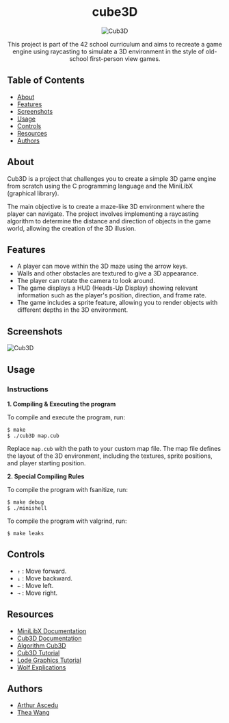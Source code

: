 <center>

# cube3D

![Cub3D](https://your_image_url.png)

This project is part of the 42 school curriculum and aims to recreate a game engine using raycasting to simulate a 3D environment in the style of old-school first-person view games.

</center>

## Table of Contents

- [About](#about)
- [Features](#features)
- [Screenshots](#screenshots)
- [Usage](#usage)
- [Controls](#controls)
- [Resources](#resources)
- [Authors](#authors)

## About

Cub3D is a project that challenges you to create a simple 3D game engine from scratch using the C programming language and the MiniLibX (graphical library).

The main objective is to create a maze-like 3D environment where the player can navigate. The project involves implementing a raycasting algorithm to determine the distance and direction of objects in the game world, allowing the creation of the 3D illusion.

## Features

- A player can move within the 3D maze using the arrow keys.
- Walls and other obstacles are textured to give a 3D appearance.
- The player can rotate the camera to look around.
- The game displays a HUD (Heads-Up Display) showing relevant information such as the player's position, direction, and frame rate.
- The game includes a sprite feature, allowing you to render objects with different depths in the 3D environment.

## Screenshots

![Cub3D](https://your_image_url.png)

## Usage

### Instructions

**1. Compiling & Executing the program**

To compile and execute the program, run:

```shell
$ make
$ ./cub3D map.cub
```
Replace `map.cub` with the path to your custom map file. The map file defines the layout of the 3D environment, including the textures, sprite positions, and player starting position.

**2. Special Compiling Rules**

To compile the program with fsanitize, run:

```shell
$ make debug
$ ./minishell
```
To compile the program with valgrind, run:

```shell
$ make leaks
```

## Controls

- `↑` : Move forward.
- `↓` : Move backward.
- `←` : Move left.
- `→` : Move right.

## Resources

- [MiniLibX Documentation](https://harm-smits.github.io/42docs/)
- [Cub3D Documentation](https://harm-smits.github.io/42docs/projects/cub3d)
- [Algorithm Cub3D](https://docs.google.com/document/d/1tdNYHg3Mfqf8dr8W6Ajs3seUugwtmaQizZ7BzimkXog/edit?pli=1#heading=h.bd9zh49nig4r)
- [Cub3D Tutorial](http://forums.mediabox.fr/wiki/tutoriaux/flashplatform/affichage/3d/raycasting)
- [Lode Graphics Tutorial](https://lodev.org/cgtutor/raycasting.html)
- [Wolf Explications](https://guy-grave.developpez.com/tutoriels/jeux/doom-wolfenstein-raycasting/)

## Authors

- [Arthur Ascedu](https://github.com/aascedu)
- [Thea Wang](https://github.com/Zwhea)
